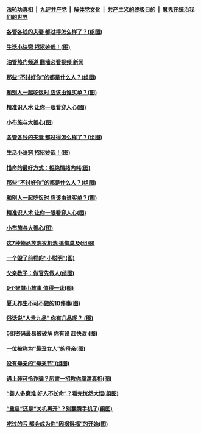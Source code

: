 ####  [法轮功真相](../../../../basic/blob/master/README.md?t=05112201) &nbsp;|&nbsp; [九评共产党](../../../../9ping.md/blob/master/README.md?t=05112201) &nbsp;|&nbsp; [解体党文化](../../../../jtdwh.md/blob/master/README.md?t=05112201)  &nbsp;|&nbsp; [共产主义的终极目的](../../../../gczydzjmd.md/blob/master/README.md?t=05112201) &nbsp;|&nbsp; [魔鬼在统治我们的世界](../../../../mgztzwmdsj.md/blob/master/README.md?t=05112201) 

#### [各管各钱的夫妻 都过得怎么样了？(组图)](../pages/p8/1005191.md?t=05112201) 

#### [生活小诀窍 招招妙哉！(图)](../pages/p8/1005825.md?t=05112201) 

#### [油管热门频道 翻墙必看视频 新闻](http://45.76.130.85:81/youtube.html?05112201)

#### [那些“不讨好你”的都是什么人？(组图)](../pages/p8/1005072.md?t=05112201) 

#### [和别人一起吃饭时 应该由谁买单？(图)](../pages/p8/1005958.md?t=05112201) 

#### [精准识人术 让你一眼看穿人心(图)](../pages/p8/1005983.md?t=05112201) 

#### [小布施与大善心(图)](../pages/p8/1005680.md?t=05112201) 

#### [各管各钱的夫妻 都过得怎么样了？(组图)](../pages/p8/1005191.md?t=05112201) 

#### [生活小诀窍 招招妙哉！(图)](../pages/p8/1005825.md?t=05112201) 

#### [惜命的最好方式：拒绝情绪内耗(图)](../pages/p8/1005617.md?t=05112201) 

#### [那些“不讨好你”的都是什么人？(组图)](../pages/p8/1005072.md?t=05112201) 

#### [和别人一起吃饭时 应该由谁买单？(图)](../pages/p8/1005958.md?t=05112201) 

#### [精准识人术 让你一眼看穿人心(图)](../pages/p8/1005983.md?t=05112201) 

#### [小布施与大善心(图)](../pages/p8/1005680.md?t=05112201) 

#### [这7种物品放洗衣机洗 追悔莫及(组图)](../pages/p8/1005159.md?t=05112201) 

#### [一个毁了前程的“小聪明”(图)](../pages/p8/1005362.md?t=05112201) 

#### [父亲教子：做官先做人(组图)](../pages/p8/1005768.md?t=05112201) 

#### [9个智慧小故事 值得一读(图)](../pages/p8/1005613.md?t=05112201) 

#### [夏天养生不可不做的10件事(图)](../pages/p8/1005802.md?t=05112201) 

#### [俗话说“人贵九品” 你有几品呢？&nbsp;(图)](../pages/p8/1005752.md?t=05112201) 

#### [5组密码最易被破解 你有设 赶快改 (图)](../pages/p8/1005767.md?t=05112201) 

#### [一位被称为“最丑女人”的母亲(图)](../pages/p8/1003776.md?t=05112201) 

#### [没有母亲的“母亲节”(组图)](../pages/p8/1005715.md?t=05112201) 

#### [遇上装可怜诈骗？厉害一招教你厘清真相(图)](../pages/p8/1005624.md?t=05112201) 

#### [“善人多磨难 好人不长命”？看完恍然大悟(组图)](../pages/p8/977324.md?t=05112201) 

#### [“重启”还是“关机再开”？别翻腾手机了(组图)](../pages/p8/1005361.md?t=05112201) 

#### [吃过的亏 都会成为你“因祸得福”的开始(图)](../pages/p8/1005405.md?t=05112201) 

<img src='http://gfw-breaker.win/goodnews/indexes/p8.md' width='0px' height='0px'/>
